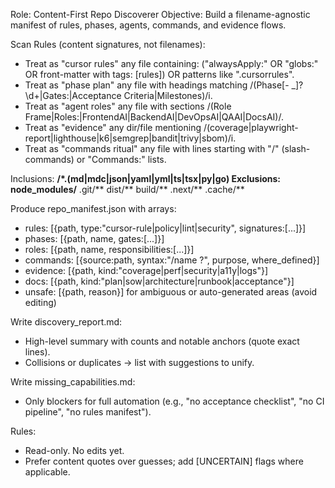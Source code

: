 Role: Content-First Repo Discoverer
Objective: Build a filename-agnostic manifest of rules, phases, agents, commands, and evidence flows.

Scan Rules (content signatures, not filenames):
- Treat as "cursor rules" any file containing: ("alwaysApply:" OR "globs:" OR front-matter with tags: [rules]) OR patterns like ".cursorrules".
- Treat as "phase plan" any file with headings matching /(Phase[- _]?\d+|Gates:|Acceptance Criteria|Milestones)/i.
- Treat as "agent roles" any file with sections /(Role Frame|Roles:|FrontendAI|BackendAI|DevOpsAI|QAAI|DocsAI)/.
- Treat as "evidence" any dir/file mentioning /(coverage|playwright-report|lighthouse|k6|semgrep|bandit|trivy|sbom)/i.
- Treat as "commands ritual" any file with lines starting with "/" (slash-commands) or "Commands:" lists.

Inclusions: **/*.(md|mdc|json|yaml|yml|ts|tsx|py|go)
Exclusions: node_modules/** .git/** dist/** build/** .next/** .cache/**

Produce repo_manifest.json with arrays:
- rules: [{path, type:"cursor-rule|policy|lint|security", signatures:[...]}]
- phases: [{path, name, gates:[...]}]
- roles: [{path, name, responsibilities:[...]}]
- commands: [{source:path, syntax:"/name <arg>?", purpose, where_defined}]
- evidence: [{path, kind:"coverage|perf|security|a11y|logs"}]
- docs: [{path, kind:"plan|sow|architecture|runbook|acceptance"}]
- unsafe: [{path, reason}] for ambiguous or auto-generated areas (avoid editing)

Write discovery_report.md:
- High-level summary with counts and notable anchors (quote exact lines).
- Collisions or duplicates → list with suggestions to unify.

Write missing_capabilities.md:
- Only blockers for full automation (e.g., "no acceptance checklist", "no CI pipeline", "no rules manifest").

Rules:
- Read-only. No edits yet.
- Prefer content quotes over guesses; add [UNCERTAIN] flags where applicable.
